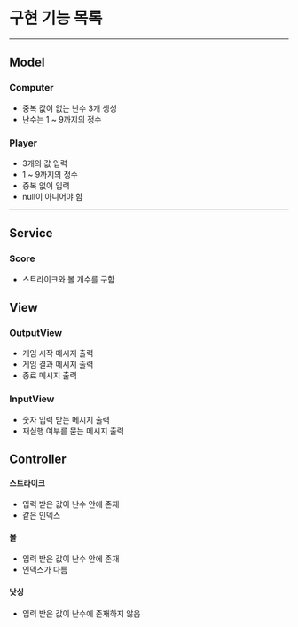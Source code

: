 # 구현 기능 목록

---

## Model
### Computer
- 중복 값이 없는 난수 3개 생성
- 난수는 1 ~ 9까지의 정수

### Player
- 3개의 값 입력
- 1 ~ 9까지의 정수
- 중복 없이 입력
- null이 아니어야 함

---

## Service
### Score
- 스트라이크와 볼 개수를 구함

## View

### OutputView
- 게임 시작 메시지 출력
- 게임 결과 메시지 출력
- 종료 메시지 출력

### InputView
- 숫자 입력 받는 메시지 출력
- 재실행 여부를 묻는 메시지 출력

## Controller

#### 스트라이크
- 입력 받은 값이 난수 안에 존재
- 같은 인덱스

#### 볼
- 입력 받은 값이 난수 안에 존재
- 인덱스가 다름

#### 낫싱
- 입력 받은 값이 난수에 존재하지 않음


